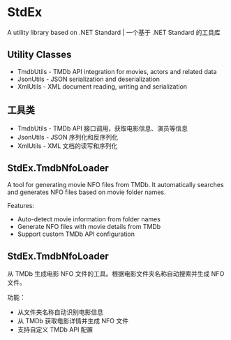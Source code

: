 # StdEx
A utility library based on .NET Standard | 一个基于 .NET Standard 的工具库

## Utility Classes
- TmdbUtils - TMDb API integration for movies, actors and related data
- JsonUtils - JSON serialization and deserialization
- XmlUtils - XML document reading, writing and serialization

## 工具类
- TmdbUtils - TMDb API 接口调用，获取电影信息、演员等信息
- JsonUtils - JSON 序列化和反序列化
- XmlUtils - XML 文档的读写和序列化

## StdEx.TmdbNfoLoader
A tool for generating movie NFO files from TMDb. It automatically searches and generates NFO files based on movie folder names.

Features:
- Auto-detect movie information from folder names
- Generate NFO files with movie details from TMDb
- Support custom TMDb API configuration

## StdEx.TmdbNfoLoader
从 TMDb 生成电影 NFO 文件的工具。根据电影文件夹名称自动搜索并生成 NFO 文件。

功能：
- 从文件夹名称自动识别电影信息
- 从 TMDb 获取电影详情并生成 NFO 文件
- 支持自定义 TMDb API 配置
